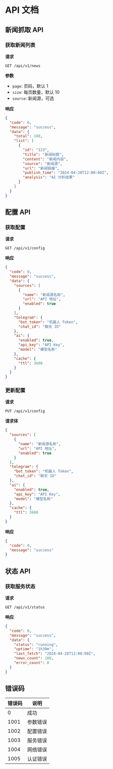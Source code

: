 # API 文档

## 新闻抓取 API

### 获取新闻列表

**请求**
```
GET /api/v1/news
```

**参数**
- `page`: 页码，默认 1
- `size`: 每页数量，默认 10
- `source`: 新闻源，可选

**响应**
```json
{
  "code": 0,
  "message": "success",
  "data": {
    "total": 100,
    "list": [
      {
        "id": "123",
        "title": "新闻标题",
        "content": "新闻内容",
        "source": "新闻源",
        "url": "新闻链接",
        "publish_time": "2024-04-28T12:00:00Z",
        "analysis": "AI 分析结果"
      }
    ]
  }
}
```

## 配置 API

### 获取配置

**请求**
```
GET /api/v1/config
```

**响应**
```json
{
  "code": 0,
  "message": "success",
  "data": {
    "sources": [
      {
        "name": "新闻源名称",
        "url": "API 地址",
        "enabled": true
      }
    ],
    "telegram": {
      "bot_token": "机器人 Token",
      "chat_id": "聊天 ID"
    },
    "ai": {
      "enabled": true,
      "api_key": "API Key",
      "model": "模型名称"
    },
    "cache": {
      "ttl": 3600
    }
  }
}
```

### 更新配置

**请求**
```
PUT /api/v1/config
```

**请求体**
```json
{
  "sources": [
    {
      "name": "新闻源名称",
      "url": "API 地址",
      "enabled": true
    }
  ],
  "telegram": {
    "bot_token": "机器人 Token",
    "chat_id": "聊天 ID"
  },
  "ai": {
    "enabled": true,
    "api_key": "API Key",
    "model": "模型名称"
  },
  "cache": {
    "ttl": 3600
  }
}
```

**响应**
```json
{
  "code": 0,
  "message": "success"
}
```

## 状态 API

### 获取服务状态

**请求**
```
GET /api/v1/status
```

**响应**
```json
{
  "code": 0,
  "message": "success",
  "data": {
    "status": "running",
    "uptime": "1h30m",
    "last_fetch": "2024-04-28T12:00:00Z",
    "news_count": 100,
    "error_count": 0
  }
}
```

## 错误码

| 错误码 | 说明 |
|--------|------|
| 0 | 成功 |
| 1001 | 参数错误 |
| 1002 | 配置错误 |
| 1003 | 服务错误 |
| 1004 | 网络错误 |
| 1005 | 认证错误 | 